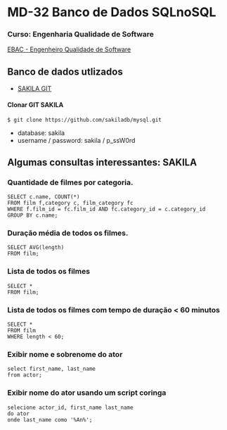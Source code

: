 # MD-32 Banco de Dados SQLnoSQL
### Curso: Engenharia Qualidade de Software
[EBAC - Engenheiro Qualidade de Software](https://ebaconline.com.br/engenheiro-de-qualidade)

## __Banco de dados utlizados__
- [SAKILA GIT](https://github.com/sakiladb/mysql)
#### Clonar GIT SAKILA
 ```console
$ git clone https://github.com/sakiladb/mysql.git
```
- database: sakila
- username / password: sakila / p_ssW0rd

## Algumas consultas interessantes: SAKILA
### Quantidade de filmes por categoria.
~~~~mysql
SELECT c.name, COUNT(*)
FROM film f,category c, film_category fc
WHERE f.film_id = fc.film_id AND fc.category_id = c.category_id
GROUP BY c.name; 
~~~~~

### Duração média de todos os filmes.
~~~~~mysql
SELECT AVG(length)
FROM film;
~~~~~

### Lista de todos os filmes
~~~~~mysql
SELECT * 
FROM film;
~~~~~

### Lista de todos os filmes com tempo de duração < 60 minutos
~~~~~mysql
SELECT *
FROM film
WHERE length < 60;
~~~~~


### Exibir nome e sobrenome do ator
~~~~~mysql
select first_name, last_name
from actor;
~~~~~

### Exibir nome do ator usando um script coringa
~~~~~mysql
selecione actor_id, first_name last_name 
do ator
onde last_name como '%An%';
~~~~~
